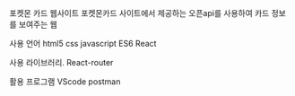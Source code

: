 포켓몬 카드 웹사이트
포켓몬카드 사이트에서 제공하는 오픈api를 사용하여 카드 정보를 보여주는 웹

사용 언어
html5
css
javascript
ES6
React

사용 라이브러리.
React-router

활용 프로그램
VScode
postman
